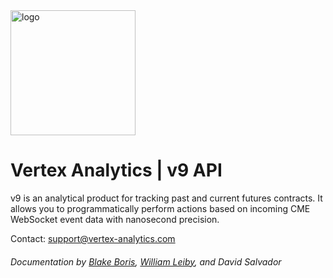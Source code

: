 <img src="https://user-images.githubusercontent.com/20197872/75621709-66065a80-5b5d-11ea-9636-ef2afea2f8dd.png" alt="logo" width="200"/>

# Vertex Analytics | v9 API

v9 is an analytical product for tracking past and current futures contracts. It allows you to programmatically perform actions based on incoming CME WebSocket event data with nanosecond precision.

Contact: [support@vertex-analytics.com](mailto:support@vertex-analytics.com)

###### Documentation by [Blake Boris](https://blakeboris.com), [William Leiby](https://williamleiby.com), and David Salvador
